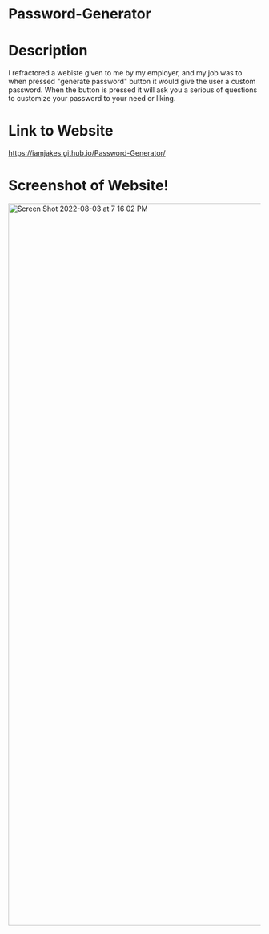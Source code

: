 # Password-Generator

# Description
I refractored a webiste given to me by my employer, and my job was to when pressed "generate password" button it would give the user a custom password. When the button is pressed it will ask you a serious of questions to customize your password to your need or liking. 

# Link to Website
https://iamjakes.github.io/Password-Generator/

# Screenshot of Website!

<img width="1440" alt="Screen Shot 2022-08-03 at 7 16 02 PM" src="https://user-images.githubusercontent.com/107268998/182737126-b2bf21f3-e7b0-4e04-b945-732ca21149fc.png">
